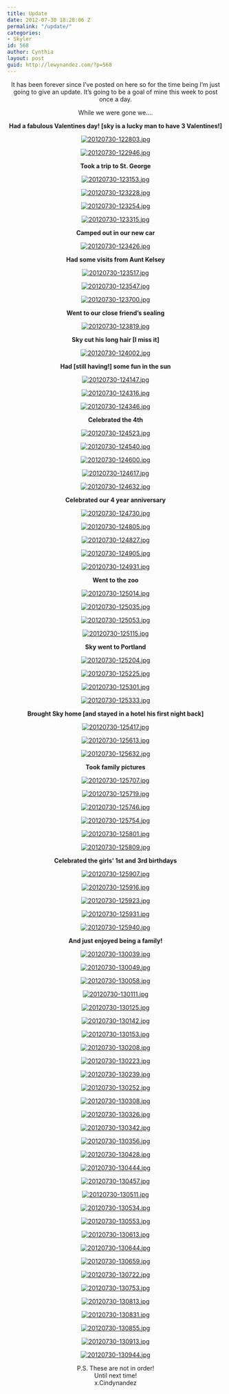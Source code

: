 ```yaml
---
title: Update
date: 2012-07-30 18:28:06 Z
permalink: "/update/"
categories:
- Skyler
id: 568
author: Cynthia
layout: post
guid: http://lewynandez.com/?p=568
---
```


<center>
  It has been forever since I&#8217;ve posted on here so for the time being I&#8217;m just going to give an update. It&#8217;s going to be a goal of mine this week to post once a day. </p> 
  
  <p>
    While we were gone we&#8230;.
  </p>
  
  <p>
    <strong>Had a fabulous Valentines day! [sky is a lucky man to have 3 Valentines!]</strong>
  </p>
  
  <p>
    <a href="http://i1.wp.com/lewynandez.com/wp-content/uploads/2012/07/20120730-122803.jpg" rel="lightbox[568]"><img src="http://i1.wp.com/lewynandez.com/wp-content/uploads/2012/07/20120730-122803.jpg?w=793" alt="20120730-122803.jpg" class="alignnone size-full" data-recalc-dims="1" /></a>
  </p>
  
  <p>
    <a href="http://i2.wp.com/lewynandez.com/wp-content/uploads/2012/07/20120730-122946.jpg" rel="lightbox[568]"><img src="http://i2.wp.com/lewynandez.com/wp-content/uploads/2012/07/20120730-122946.jpg?w=793" alt="20120730-122946.jpg" class="alignnone size-full" data-recalc-dims="1" /></a>
  </p>
  
  <p>
    <strong>Took a trip to St. George<br /> </strong>
  </p>
  
  <p>
    <a href="http://i2.wp.com/lewynandez.com/wp-content/uploads/2012/07/20120730-123153.jpg" rel="lightbox[568]"><img src="http://i2.wp.com/lewynandez.com/wp-content/uploads/2012/07/20120730-123153.jpg?w=793" alt="20120730-123153.jpg" class="alignnone size-full" data-recalc-dims="1" /></a>
  </p>
  
  <p>
    <a href="http://i0.wp.com/lewynandez.com/wp-content/uploads/2012/07/20120730-123228.jpg" rel="lightbox[568]"><img src="http://i0.wp.com/lewynandez.com/wp-content/uploads/2012/07/20120730-123228.jpg?w=793" alt="20120730-123228.jpg" class="alignnone size-full" data-recalc-dims="1" /></a>
  </p>
  
  <p>
    <a href="http://i1.wp.com/lewynandez.com/wp-content/uploads/2012/07/20120730-123254.jpg" rel="lightbox[568]"><img src="http://i1.wp.com/lewynandez.com/wp-content/uploads/2012/07/20120730-123254.jpg?w=793" alt="20120730-123254.jpg" class="alignnone size-full" data-recalc-dims="1" /></a>
  </p>
  
  <p>
    <a href="http://i1.wp.com/lewynandez.com/wp-content/uploads/2012/07/20120730-123315.jpg" rel="lightbox[568]"><img src="http://i1.wp.com/lewynandez.com/wp-content/uploads/2012/07/20120730-123315.jpg?w=793" alt="20120730-123315.jpg" class="alignnone size-full" data-recalc-dims="1" /></a>
  </p>
  
  <p>
    <strong>Camped out in our new car</strong>
  </p>
  
  <p>
    <a href="http://i1.wp.com/lewynandez.com/wp-content/uploads/2012/07/20120730-123426.jpg" rel="lightbox[568]"><img src="http://i1.wp.com/lewynandez.com/wp-content/uploads/2012/07/20120730-123426.jpg?w=793" alt="20120730-123426.jpg" class="alignnone size-full" data-recalc-dims="1" /></a>
  </p>
  
  <p>
    <strong>Had some visits from Aunt Kelsey</strong>
  </p>
  
  <p>
    <a href="http://i0.wp.com/lewynandez.com/wp-content/uploads/2012/07/20120730-123517.jpg" rel="lightbox[568]"><img src="http://i0.wp.com/lewynandez.com/wp-content/uploads/2012/07/20120730-123517.jpg?w=793" alt="20120730-123517.jpg" class="alignnone size-full" data-recalc-dims="1" /></a>
  </p>
  
  <p>
    <a href="http://i0.wp.com/lewynandez.com/wp-content/uploads/2012/07/20120730-123547.jpg" rel="lightbox[568]"><img src="http://i0.wp.com/lewynandez.com/wp-content/uploads/2012/07/20120730-123547.jpg?w=793" alt="20120730-123547.jpg" class="alignnone size-full" data-recalc-dims="1" /></a>
  </p>
  
  <p>
    <a href="http://i2.wp.com/lewynandez.com/wp-content/uploads/2012/07/20120730-123700.jpg" rel="lightbox[568]"><img src="http://i2.wp.com/lewynandez.com/wp-content/uploads/2012/07/20120730-123700.jpg?w=793" alt="20120730-123700.jpg" class="alignnone size-full" data-recalc-dims="1" /></a>
  </p>
  
  <p>
    <strong>Went to our close friend&#8217;s sealing</strong>
  </p>
  
  <p>
    <a href="http://i2.wp.com/lewynandez.com/wp-content/uploads/2012/07/20120730-123819.jpg" rel="lightbox[568]"><img src="http://i2.wp.com/lewynandez.com/wp-content/uploads/2012/07/20120730-123819.jpg?w=793" alt="20120730-123819.jpg" class="alignnone size-full" data-recalc-dims="1" /></a>
  </p>
  
  <p>
    <strong>Sky cut his long hair [I miss it]</strong>
  </p>
  
  <p>
    <a href="http://i1.wp.com/lewynandez.com/wp-content/uploads/2012/07/20120730-124002.jpg" rel="lightbox[568]"><img src="http://i1.wp.com/lewynandez.com/wp-content/uploads/2012/07/20120730-124002.jpg?w=793" alt="20120730-124002.jpg" class="alignnone size-full" data-recalc-dims="1" /></a>
  </p>
  
  <p>
    <strong>Had [still having!] some fun in the sun</strong>
  </p>
  
  <p>
    <a href="http://i0.wp.com/lewynandez.com/wp-content/uploads/2012/07/20120730-124147.jpg" rel="lightbox[568]"><img src="http://i0.wp.com/lewynandez.com/wp-content/uploads/2012/07/20120730-124147.jpg?w=793" alt="20120730-124147.jpg" class="alignnone size-full" data-recalc-dims="1" /></a>
  </p>
  
  <p>
    <a href="http://i0.wp.com/lewynandez.com/wp-content/uploads/2012/07/20120730-124316.jpg" rel="lightbox[568]"><img src="http://i0.wp.com/lewynandez.com/wp-content/uploads/2012/07/20120730-124316.jpg?w=793" alt="20120730-124316.jpg" class="alignnone size-full" data-recalc-dims="1" /></a>
  </p>
  
  <p>
    <a href="http://i2.wp.com/lewynandez.com/wp-content/uploads/2012/07/20120730-124346.jpg" rel="lightbox[568]"><img src="http://i2.wp.com/lewynandez.com/wp-content/uploads/2012/07/20120730-124346.jpg?w=793" alt="20120730-124346.jpg" class="alignnone size-full" data-recalc-dims="1" /></a>
  </p>
  
  <p>
    <strong>Celebrated the 4th</strong>
  </p>
  
  <p>
    <a href="http://i2.wp.com/lewynandez.com/wp-content/uploads/2012/07/20120730-124523.jpg" rel="lightbox[568]"><img src="http://i2.wp.com/lewynandez.com/wp-content/uploads/2012/07/20120730-124523.jpg?w=793" alt="20120730-124523.jpg" class="alignnone size-full" data-recalc-dims="1" /></a>
  </p>
  
  <p>
    <a href="http://i1.wp.com/lewynandez.com/wp-content/uploads/2012/07/20120730-124540.jpg" rel="lightbox[568]"><img src="http://i1.wp.com/lewynandez.com/wp-content/uploads/2012/07/20120730-124540.jpg?w=793" alt="20120730-124540.jpg" class="alignnone size-full" data-recalc-dims="1" /></a>
  </p>
  
  <p>
    <a href="http://i2.wp.com/lewynandez.com/wp-content/uploads/2012/07/20120730-124600.jpg" rel="lightbox[568]"><img src="http://i2.wp.com/lewynandez.com/wp-content/uploads/2012/07/20120730-124600.jpg?w=793" alt="20120730-124600.jpg" class="alignnone size-full" data-recalc-dims="1" /></a>
  </p>
  
  <p>
    <a href="http://i2.wp.com/lewynandez.com/wp-content/uploads/2012/07/20120730-124617.jpg" rel="lightbox[568]"><img src="http://i2.wp.com/lewynandez.com/wp-content/uploads/2012/07/20120730-124617.jpg?w=793" alt="20120730-124617.jpg" class="alignnone size-full" data-recalc-dims="1" /></a>
  </p>
  
  <p>
    <a href="http://i0.wp.com/lewynandez.com/wp-content/uploads/2012/07/20120730-124632.jpg" rel="lightbox[568]"><img src="http://i0.wp.com/lewynandez.com/wp-content/uploads/2012/07/20120730-124632.jpg?w=793" alt="20120730-124632.jpg" class="alignnone size-full" data-recalc-dims="1" /></a>
  </p>
  
  <p>
    <strong>Celebrated our 4 year anniversary</strong>
  </p>
  
  <p>
    <a href="http://i1.wp.com/lewynandez.com/wp-content/uploads/2012/07/20120730-124730.jpg" rel="lightbox[568]"><img src="http://i1.wp.com/lewynandez.com/wp-content/uploads/2012/07/20120730-124730.jpg?w=793" alt="20120730-124730.jpg" class="alignnone size-full" data-recalc-dims="1" /></a>
  </p>
  
  <p>
    <a href="http://i1.wp.com/lewynandez.com/wp-content/uploads/2012/07/20120730-124805.jpg" rel="lightbox[568]"><img src="http://i1.wp.com/lewynandez.com/wp-content/uploads/2012/07/20120730-124805.jpg?w=793" alt="20120730-124805.jpg" class="alignnone size-full" data-recalc-dims="1" /></a>
  </p>
  
  <p>
    <a href="http://i2.wp.com/lewynandez.com/wp-content/uploads/2012/07/20120730-124827.jpg" rel="lightbox[568]"><img src="http://i2.wp.com/lewynandez.com/wp-content/uploads/2012/07/20120730-124827.jpg?w=793" alt="20120730-124827.jpg" class="alignnone size-full" data-recalc-dims="1" /></a>
  </p>
  
  <p>
    <a href="http://i2.wp.com/lewynandez.com/wp-content/uploads/2012/07/20120730-124905.jpg" rel="lightbox[568]"><img src="http://i2.wp.com/lewynandez.com/wp-content/uploads/2012/07/20120730-124905.jpg?w=793" alt="20120730-124905.jpg" class="alignnone size-full" data-recalc-dims="1" /></a>
  </p>
  
  <p>
    <a href="http://i0.wp.com/lewynandez.com/wp-content/uploads/2012/07/20120730-124931.jpg" rel="lightbox[568]"><img src="http://i0.wp.com/lewynandez.com/wp-content/uploads/2012/07/20120730-124931.jpg?w=793" alt="20120730-124931.jpg" class="alignnone size-full" data-recalc-dims="1" /></a>
  </p>
  
  <p>
    <strong>Went to the zoo</strong>
  </p>
  
  <p>
    <a href="http://i1.wp.com/lewynandez.com/wp-content/uploads/2012/07/20120730-125014.jpg" rel="lightbox[568]"><img src="http://i1.wp.com/lewynandez.com/wp-content/uploads/2012/07/20120730-125014.jpg?w=793" alt="20120730-125014.jpg" class="alignnone size-full" data-recalc-dims="1" /></a>
  </p>
  
  <p>
    <a href="http://i0.wp.com/lewynandez.com/wp-content/uploads/2012/07/20120730-125035.jpg" rel="lightbox[568]"><img src="http://i0.wp.com/lewynandez.com/wp-content/uploads/2012/07/20120730-125035.jpg?w=793" alt="20120730-125035.jpg" class="alignnone size-full" data-recalc-dims="1" /></a>
  </p>
  
  <p>
    <a href="http://i0.wp.com/lewynandez.com/wp-content/uploads/2012/07/20120730-125053.jpg" rel="lightbox[568]"><img src="http://i0.wp.com/lewynandez.com/wp-content/uploads/2012/07/20120730-125053.jpg?w=793" alt="20120730-125053.jpg" class="alignnone size-full" data-recalc-dims="1" /></a>
  </p>
  
  <p>
    <a href="http://i0.wp.com/lewynandez.com/wp-content/uploads/2012/07/20120730-125115.jpg" rel="lightbox[568]"><img src="http://i0.wp.com/lewynandez.com/wp-content/uploads/2012/07/20120730-125115.jpg?w=793" alt="20120730-125115.jpg" class="alignnone size-full" data-recalc-dims="1" /></a>
  </p>
  
  <p>
    <strong>Sky went to Portland</strong>
  </p>
  
  <p>
    <a href="http://i2.wp.com/lewynandez.com/wp-content/uploads/2012/07/20120730-125204.jpg" rel="lightbox[568]"><img src="http://i2.wp.com/lewynandez.com/wp-content/uploads/2012/07/20120730-125204.jpg?w=793" alt="20120730-125204.jpg" class="alignnone size-full" data-recalc-dims="1" /></a>
  </p>
  
  <p>
    <a href="http://i0.wp.com/lewynandez.com/wp-content/uploads/2012/07/20120730-125225.jpg" rel="lightbox[568]"><img src="http://i0.wp.com/lewynandez.com/wp-content/uploads/2012/07/20120730-125225.jpg?w=793" alt="20120730-125225.jpg" class="alignnone size-full" data-recalc-dims="1" /></a>
  </p>
  
  <p>
    <a href="http://i2.wp.com/lewynandez.com/wp-content/uploads/2012/07/20120730-125301.jpg" rel="lightbox[568]"><img src="http://i2.wp.com/lewynandez.com/wp-content/uploads/2012/07/20120730-125301.jpg?w=793" alt="20120730-125301.jpg" class="alignnone size-full" data-recalc-dims="1" /></a>
  </p>
  
  <p>
    <a href="http://i0.wp.com/lewynandez.com/wp-content/uploads/2012/07/20120730-125333.jpg" rel="lightbox[568]"><img src="http://i0.wp.com/lewynandez.com/wp-content/uploads/2012/07/20120730-125333.jpg?w=793" alt="20120730-125333.jpg" class="alignnone size-full" data-recalc-dims="1" /></a>
  </p>
  
  <p>
    <strong>Brought Sky home [and stayed in a hotel his first night back]</strong>
  </p>
  
  <p>
    <a href="http://i0.wp.com/lewynandez.com/wp-content/uploads/2012/07/20120730-125417.jpg" rel="lightbox[568]"><img src="http://i0.wp.com/lewynandez.com/wp-content/uploads/2012/07/20120730-125417.jpg?w=793" alt="20120730-125417.jpg" class="alignnone size-full" data-recalc-dims="1" /></a>
  </p>
  
  <p>
    <a href="http://i0.wp.com/lewynandez.com/wp-content/uploads/2012/07/20120730-125613.jpg" rel="lightbox[568]"><img src="http://i0.wp.com/lewynandez.com/wp-content/uploads/2012/07/20120730-125613.jpg?w=793" alt="20120730-125613.jpg" class="alignnone size-full" data-recalc-dims="1" /></a>
  </p>
  
  <p>
    <a href="http://i1.wp.com/lewynandez.com/wp-content/uploads/2012/07/20120730-125632.jpg" rel="lightbox[568]"><img src="http://i1.wp.com/lewynandez.com/wp-content/uploads/2012/07/20120730-125632.jpg?w=793" alt="20120730-125632.jpg" class="alignnone size-full" data-recalc-dims="1" /></a>
  </p>
  
  <p>
    <strong>Took family pictures</strong>
  </p>
  
  <p>
    <a href="http://i2.wp.com/lewynandez.com/wp-content/uploads/2012/07/20120730-125707.jpg" rel="lightbox[568]"><img src="http://i2.wp.com/lewynandez.com/wp-content/uploads/2012/07/20120730-125707.jpg?w=793" alt="20120730-125707.jpg" class="alignnone size-full" data-recalc-dims="1" /></a>
  </p>
  
  <p>
    <a href="http://i2.wp.com/lewynandez.com/wp-content/uploads/2012/07/20120730-125719.jpg" rel="lightbox[568]"><img src="http://i2.wp.com/lewynandez.com/wp-content/uploads/2012/07/20120730-125719.jpg?w=793" alt="20120730-125719.jpg" class="alignnone size-full" data-recalc-dims="1" /></a>
  </p>
  
  <p>
    <a href="http://i2.wp.com/lewynandez.com/wp-content/uploads/2012/07/20120730-125746.jpg" rel="lightbox[568]"><img src="http://i2.wp.com/lewynandez.com/wp-content/uploads/2012/07/20120730-125746.jpg?w=793" alt="20120730-125746.jpg" class="alignnone size-full" data-recalc-dims="1" /></a>
  </p>
  
  <p>
    <a href="http://i2.wp.com/lewynandez.com/wp-content/uploads/2012/07/20120730-125754.jpg" rel="lightbox[568]"><img src="http://i2.wp.com/lewynandez.com/wp-content/uploads/2012/07/20120730-125754.jpg?w=793" alt="20120730-125754.jpg" class="alignnone size-full" data-recalc-dims="1" /></a>
  </p>
  
  <p>
    <a href="http://i1.wp.com/lewynandez.com/wp-content/uploads/2012/07/20120730-125801.jpg" rel="lightbox[568]"><img src="http://i1.wp.com/lewynandez.com/wp-content/uploads/2012/07/20120730-125801.jpg?w=793" alt="20120730-125801.jpg" class="alignnone size-full" data-recalc-dims="1" /></a>
  </p>
  
  <p>
    <a href="http://i1.wp.com/lewynandez.com/wp-content/uploads/2012/07/20120730-125809.jpg" rel="lightbox[568]"><img src="http://i1.wp.com/lewynandez.com/wp-content/uploads/2012/07/20120730-125809.jpg?w=793" alt="20120730-125809.jpg" class="alignnone size-full" data-recalc-dims="1" /></a>
  </p>
  
  <p>
    <strong>Celebrated the girls&#8217; 1st and 3rd birthdays</strong>
  </p>
  
  <p>
    <a href="http://i0.wp.com/lewynandez.com/wp-content/uploads/2012/07/20120730-125907.jpg" rel="lightbox[568]"><img src="http://i0.wp.com/lewynandez.com/wp-content/uploads/2012/07/20120730-125907.jpg?w=793" alt="20120730-125907.jpg" class="alignnone size-full" data-recalc-dims="1" /></a>
  </p>
  
  <p>
    <a href="http://i1.wp.com/lewynandez.com/wp-content/uploads/2012/07/20120730-125916.jpg" rel="lightbox[568]"><img src="http://i1.wp.com/lewynandez.com/wp-content/uploads/2012/07/20120730-125916.jpg?w=793" alt="20120730-125916.jpg" class="alignnone size-full" data-recalc-dims="1" /></a>
  </p>
  
  <p>
    <a href="http://i2.wp.com/lewynandez.com/wp-content/uploads/2012/07/20120730-125923.jpg" rel="lightbox[568]"><img src="http://i2.wp.com/lewynandez.com/wp-content/uploads/2012/07/20120730-125923.jpg?w=793" alt="20120730-125923.jpg" class="alignnone size-full" data-recalc-dims="1" /></a>
  </p>
  
  <p>
    <a href="http://i1.wp.com/lewynandez.com/wp-content/uploads/2012/07/20120730-125931.jpg" rel="lightbox[568]"><img src="http://i1.wp.com/lewynandez.com/wp-content/uploads/2012/07/20120730-125931.jpg?w=793" alt="20120730-125931.jpg" class="alignnone size-full" data-recalc-dims="1" /></a>
  </p>
  
  <p>
    <a href="http://i2.wp.com/lewynandez.com/wp-content/uploads/2012/07/20120730-125940.jpg" rel="lightbox[568]"><img src="http://i2.wp.com/lewynandez.com/wp-content/uploads/2012/07/20120730-125940.jpg?w=793" alt="20120730-125940.jpg" class="alignnone size-full" data-recalc-dims="1" /></a>
  </p>
  
  <p>
    <strong>And just enjoyed being a family!</strong>
  </p>
  
  <p>
    <a href="http://i2.wp.com/lewynandez.com/wp-content/uploads/2012/07/20120730-130039.jpg" rel="lightbox[568]"><img src="http://i2.wp.com/lewynandez.com/wp-content/uploads/2012/07/20120730-130039.jpg?w=793" alt="20120730-130039.jpg" class="alignnone size-full" data-recalc-dims="1" /></a>
  </p>
  
  <p>
    <a href="http://i2.wp.com/lewynandez.com/wp-content/uploads/2012/07/20120730-130049.jpg" rel="lightbox[568]"><img src="http://i2.wp.com/lewynandez.com/wp-content/uploads/2012/07/20120730-130049.jpg?w=793" alt="20120730-130049.jpg" class="alignnone size-full" data-recalc-dims="1" /></a>
  </p>
  
  <p>
    <a href="http://i2.wp.com/lewynandez.com/wp-content/uploads/2012/07/20120730-130058.jpg" rel="lightbox[568]"><img src="http://i2.wp.com/lewynandez.com/wp-content/uploads/2012/07/20120730-130058.jpg?w=793" alt="20120730-130058.jpg" class="alignnone size-full" data-recalc-dims="1" /></a>
  </p>
  
  <p>
    <a href="http://i2.wp.com/lewynandez.com/wp-content/uploads/2012/07/20120730-130111.jpg" rel="lightbox[568]"><img src="http://i2.wp.com/lewynandez.com/wp-content/uploads/2012/07/20120730-130111.jpg?w=793" alt="20120730-130111.jpg" class="alignnone size-full" data-recalc-dims="1" /></a>
  </p>
  
  <p>
    <a href="http://i2.wp.com/lewynandez.com/wp-content/uploads/2012/07/20120730-130125.jpg" rel="lightbox[568]"><img src="http://i2.wp.com/lewynandez.com/wp-content/uploads/2012/07/20120730-130125.jpg?w=793" alt="20120730-130125.jpg" class="alignnone size-full" data-recalc-dims="1" /></a>
  </p>
  
  <p>
    <a href="http://i0.wp.com/lewynandez.com/wp-content/uploads/2012/07/20120730-130142.jpg" rel="lightbox[568]"><img src="http://i0.wp.com/lewynandez.com/wp-content/uploads/2012/07/20120730-130142.jpg?w=793" alt="20120730-130142.jpg" class="alignnone size-full" data-recalc-dims="1" /></a>
  </p>
  
  <p>
    <a href="http://i0.wp.com/lewynandez.com/wp-content/uploads/2012/07/20120730-130153.jpg" rel="lightbox[568]"><img src="http://i0.wp.com/lewynandez.com/wp-content/uploads/2012/07/20120730-130153.jpg?w=793" alt="20120730-130153.jpg" class="alignnone size-full" data-recalc-dims="1" /></a>
  </p>
  
  <p>
    <a href="http://i1.wp.com/lewynandez.com/wp-content/uploads/2012/07/20120730-130208.jpg" rel="lightbox[568]"><img src="http://i1.wp.com/lewynandez.com/wp-content/uploads/2012/07/20120730-130208.jpg?w=793" alt="20120730-130208.jpg" class="alignnone size-full" data-recalc-dims="1" /></a>
  </p>
  
  <p>
    <a href="http://i2.wp.com/lewynandez.com/wp-content/uploads/2012/07/20120730-130223.jpg" rel="lightbox[568]"><img src="http://i2.wp.com/lewynandez.com/wp-content/uploads/2012/07/20120730-130223.jpg?w=793" alt="20120730-130223.jpg" class="alignnone size-full" data-recalc-dims="1" /></a>
  </p>
  
  <p>
    <a href="http://i0.wp.com/lewynandez.com/wp-content/uploads/2012/07/20120730-130239.jpg" rel="lightbox[568]"><img src="http://i0.wp.com/lewynandez.com/wp-content/uploads/2012/07/20120730-130239.jpg?w=793" alt="20120730-130239.jpg" class="alignnone size-full" data-recalc-dims="1" /></a>
  </p>
  
  <p>
    <a href="http://i1.wp.com/lewynandez.com/wp-content/uploads/2012/07/20120730-130252.jpg" rel="lightbox[568]"><img src="http://i1.wp.com/lewynandez.com/wp-content/uploads/2012/07/20120730-130252.jpg?w=793" alt="20120730-130252.jpg" class="alignnone size-full" data-recalc-dims="1" /></a>
  </p>
  
  <p>
    <a href="http://i0.wp.com/lewynandez.com/wp-content/uploads/2012/07/20120730-130308.jpg" rel="lightbox[568]"><img src="http://i0.wp.com/lewynandez.com/wp-content/uploads/2012/07/20120730-130308.jpg?w=793" alt="20120730-130308.jpg" class="alignnone size-full" data-recalc-dims="1" /></a>
  </p>
  
  <p>
    <a href="http://i0.wp.com/lewynandez.com/wp-content/uploads/2012/07/20120730-130326.jpg" rel="lightbox[568]"><img src="http://i0.wp.com/lewynandez.com/wp-content/uploads/2012/07/20120730-130326.jpg?w=793" alt="20120730-130326.jpg" class="alignnone size-full" data-recalc-dims="1" /></a>
  </p>
  
  <p>
    <a href="http://i2.wp.com/lewynandez.com/wp-content/uploads/2012/07/20120730-130342.jpg" rel="lightbox[568]"><img src="http://i2.wp.com/lewynandez.com/wp-content/uploads/2012/07/20120730-130342.jpg?w=793" alt="20120730-130342.jpg" class="alignnone size-full" data-recalc-dims="1" /></a>
  </p>
  
  <p>
    <a href="http://i2.wp.com/lewynandez.com/wp-content/uploads/2012/07/20120730-130356.jpg" rel="lightbox[568]"><img src="http://i2.wp.com/lewynandez.com/wp-content/uploads/2012/07/20120730-130356.jpg?w=793" alt="20120730-130356.jpg" class="alignnone size-full" data-recalc-dims="1" /></a>
  </p>
  
  <p>
    <a href="http://i0.wp.com/lewynandez.com/wp-content/uploads/2012/07/20120730-130428.jpg" rel="lightbox[568]"><img src="http://i0.wp.com/lewynandez.com/wp-content/uploads/2012/07/20120730-130428.jpg?w=793" alt="20120730-130428.jpg" class="alignnone size-full" data-recalc-dims="1" /></a>
  </p>
  
  <p>
    <a href="http://i1.wp.com/lewynandez.com/wp-content/uploads/2012/07/20120730-130444.jpg" rel="lightbox[568]"><img src="http://i1.wp.com/lewynandez.com/wp-content/uploads/2012/07/20120730-130444.jpg?w=793" alt="20120730-130444.jpg" class="alignnone size-full" data-recalc-dims="1" /></a>
  </p>
  
  <p>
    <a href="http://i2.wp.com/lewynandez.com/wp-content/uploads/2012/07/20120730-130457.jpg" rel="lightbox[568]"><img src="http://i2.wp.com/lewynandez.com/wp-content/uploads/2012/07/20120730-130457.jpg?w=793" alt="20120730-130457.jpg" class="alignnone size-full" data-recalc-dims="1" /></a>
  </p>
  
  <p>
    <a href="http://i2.wp.com/lewynandez.com/wp-content/uploads/2012/07/20120730-130511.jpg" rel="lightbox[568]"><img src="http://i2.wp.com/lewynandez.com/wp-content/uploads/2012/07/20120730-130511.jpg?w=793" alt="20120730-130511.jpg" class="alignnone size-full" data-recalc-dims="1" /></a>
  </p>
  
  <p>
    <a href="http://i1.wp.com/lewynandez.com/wp-content/uploads/2012/07/20120730-130534.jpg" rel="lightbox[568]"><img src="http://i1.wp.com/lewynandez.com/wp-content/uploads/2012/07/20120730-130534.jpg?w=793" alt="20120730-130534.jpg" class="alignnone size-full" data-recalc-dims="1" /></a>
  </p>
  
  <p>
    <a href="http://i2.wp.com/lewynandez.com/wp-content/uploads/2012/07/20120730-130553.jpg" rel="lightbox[568]"><img src="http://i2.wp.com/lewynandez.com/wp-content/uploads/2012/07/20120730-130553.jpg?w=793" alt="20120730-130553.jpg" class="alignnone size-full" data-recalc-dims="1" /></a>
  </p>
  
  <p>
    <a href="http://i0.wp.com/lewynandez.com/wp-content/uploads/2012/07/20120730-130613.jpg" rel="lightbox[568]"><img src="http://i0.wp.com/lewynandez.com/wp-content/uploads/2012/07/20120730-130613.jpg?w=793" alt="20120730-130613.jpg" class="alignnone size-full" data-recalc-dims="1" /></a>
  </p>
  
  <p>
    <a href="http://i1.wp.com/lewynandez.com/wp-content/uploads/2012/07/20120730-130644.jpg" rel="lightbox[568]"><img src="http://i1.wp.com/lewynandez.com/wp-content/uploads/2012/07/20120730-130644.jpg?w=793" alt="20120730-130644.jpg" class="alignnone size-full" data-recalc-dims="1" /></a>
  </p>
  
  <p>
    <a href="http://i2.wp.com/lewynandez.com/wp-content/uploads/2012/07/20120730-130659.jpg" rel="lightbox[568]"><img src="http://i2.wp.com/lewynandez.com/wp-content/uploads/2012/07/20120730-130659.jpg?w=793" alt="20120730-130659.jpg" class="alignnone size-full" data-recalc-dims="1" /></a>
  </p>
  
  <p>
    <a href="http://i1.wp.com/lewynandez.com/wp-content/uploads/2012/07/20120730-130722.jpg" rel="lightbox[568]"><img src="http://i1.wp.com/lewynandez.com/wp-content/uploads/2012/07/20120730-130722.jpg?w=793" alt="20120730-130722.jpg" class="alignnone size-full" data-recalc-dims="1" /></a>
  </p>
  
  <p>
    <a href="http://i0.wp.com/lewynandez.com/wp-content/uploads/2012/07/20120730-130753.jpg" rel="lightbox[568]"><img src="http://i0.wp.com/lewynandez.com/wp-content/uploads/2012/07/20120730-130753.jpg?w=793" alt="20120730-130753.jpg" class="alignnone size-full" data-recalc-dims="1" /></a>
  </p>
  
  <p>
    <a href="http://i0.wp.com/lewynandez.com/wp-content/uploads/2012/07/20120730-130813.jpg" rel="lightbox[568]"><img src="http://i0.wp.com/lewynandez.com/wp-content/uploads/2012/07/20120730-130813.jpg?w=793" alt="20120730-130813.jpg" class="alignnone size-full" data-recalc-dims="1" /></a>
  </p>
  
  <p>
    <a href="http://i1.wp.com/lewynandez.com/wp-content/uploads/2012/07/20120730-130831.jpg" rel="lightbox[568]"><img src="http://i1.wp.com/lewynandez.com/wp-content/uploads/2012/07/20120730-130831.jpg?w=793" alt="20120730-130831.jpg" class="alignnone size-full" data-recalc-dims="1" /></a>
  </p>
  
  <p>
    <a href="http://i2.wp.com/lewynandez.com/wp-content/uploads/2012/07/20120730-130855.jpg" rel="lightbox[568]"><img src="http://i2.wp.com/lewynandez.com/wp-content/uploads/2012/07/20120730-130855.jpg?w=793" alt="20120730-130855.jpg" class="alignnone size-full" data-recalc-dims="1" /></a>
  </p>
  
  <p>
    <a href="http://i1.wp.com/lewynandez.com/wp-content/uploads/2012/07/20120730-130913.jpg" rel="lightbox[568]"><img src="http://i1.wp.com/lewynandez.com/wp-content/uploads/2012/07/20120730-130913.jpg?w=793" alt="20120730-130913.jpg" class="alignnone size-full" data-recalc-dims="1" /></a>
  </p>
  
  <p>
    <a href="http://i1.wp.com/lewynandez.com/wp-content/uploads/2012/07/20120730-130944.jpg" rel="lightbox[568]"><img src="http://i1.wp.com/lewynandez.com/wp-content/uploads/2012/07/20120730-130944.jpg?w=793" alt="20120730-130944.jpg" class="alignnone size-full" data-recalc-dims="1" /></a>
  </p>
  
  <p>
    P.S. These are not in order!<br /> Until next time!<br /> x.Cindynandez<br /> </center>
  </p>